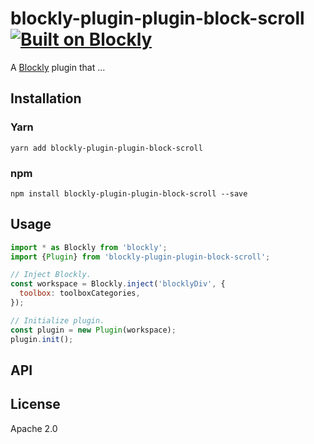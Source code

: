 # blockly-plugin-plugin-block-scroll [![Built on Blockly](https://tinyurl.com/built-on-blockly)](https://github.com/google/blockly)

<!--
  - TODO: Edit plugin description.
  -->
A [Blockly](https://www.npmjs.com/package/blockly) plugin that ...

## Installation

### Yarn
```
yarn add blockly-plugin-plugin-block-scroll
```

### npm
```
npm install blockly-plugin-plugin-block-scroll --save
```

## Usage

<!--
  - TODO: Update usage.
  -->
```js
import * as Blockly from 'blockly';
import {Plugin} from 'blockly-plugin-plugin-block-scroll';

// Inject Blockly.
const workspace = Blockly.inject('blocklyDiv', {
  toolbox: toolboxCategories,
});

// Initialize plugin.
const plugin = new Plugin(workspace);
plugin.init();
```

## API

<!--
  - TODO: describe the API.
  -->

## License
Apache 2.0
